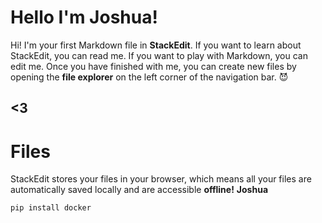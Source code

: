 # Hello I'm Joshua!

Hi! I'm your first Markdown file in **StackEdit**. If you want to learn about StackEdit, you can read me. If you want to play with Markdown, you can edit me. Once you have finished with me, you can create new files by opening the **file explorer** on the left corner of the navigation bar.
😈
## **<3**
# Files

StackEdit stores your files in your browser, which means all your files are automatically saved locally and are accessible **offline!**
**Joshua**

    pip install docker

